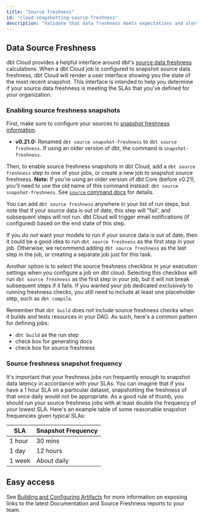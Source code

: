 ```yaml
---
title: "Source freshness"
id: "cloud-snapshotting-source-freshness"
description: "Validate that data freshness meets expectations and alert if stale."
---
```


## Data Source Freshness

dbt Cloud provides a helpful interface around dbt's [source data freshness](using-sources#snapshotting-source-data-freshness) calculations. When a dbt Cloud job is configured to snapshot source data freshness, dbt Cloud will render a user interface showing you the state of the most recent snapshot. This interface is intended to help you determine if your source data freshness is meeting the SLAs that you've defined for your organization.

<Lightbox src="/img/docs/dbt-cloud/using-dbt-cloud/3c3c1ca-Screen_Shot_2019-03-21_at_11.05.28_AM.png" title="Data Sources in dbt Cloud"/>

### Enabling source freshness snapshots

First, make sure to configure your sources to [snapshot freshness information](using-sources#snapshotting-source-data-freshness).

<Changelog>

  - **v0.21.0:** Renamed `dbt source snapshot-freshness` to `dbt source freshness`. If using an older version of dbt, the command is `snapshot-freshness`.

</Changelog>

Then, to enable source freshness snapshots in dbt Cloud, add a `dbt source freshness` step to one of your jobs, or create a new job to snapshot source freshness. **Note:** If you're using an older version of dbt Core (before v0.21), you'll need to use the old name of this command instead: `dbt source snapshot-freshness`. See [`source` command docs](commands/source) for details.

<Lightbox src="/img/docs/dbt-cloud/using-dbt-cloud/job-step-source-freshness.png" title="Adding a step to snapshot source freshness"/>

You can add `dbt source freshness` anywhere in your list of run steps, but note that if your source data is out of date, this step will "fail', and subsequent steps will not run. dbt Cloud will trigger email notifications (if configured) based on the end state of this step.

If you *do not* want your models to run if your source data is out of date, then it could be a good idea to run `dbt source freshness` as the first step in your job. Otherwise, we recommend adding `dbt source freshness` as the last step in the job, or creating a separate job just for this task.

Another option is to select the source freshness checkbox in your execution settings when you configure a job on dbt cloud. Selecting this checkbox will run `dbt source freshness` as the first step in your job, but it will not break subsequent steps if it fails. If you wanted your job dedicated *exclusively* to running freshness checks, you still need to include at least one placeholder step, such as `dbt compile`.

Remember that `dbt build` does _not_ include source freshness checks when it builds and tests resources in your DAG. As such, here's a common pattern for defining jobs:
- `dbt build` as the run step
- check box for generating docs
- check box for source freshness

<Lightbox src="/img/docs/dbt-cloud/select-source-freshness.png" title="Selecting source freshness"/>

### Source freshness snapshot frequency
It's important that your freshness jobs run frequently enough to snapshot data latency in accordance with your SLAs. You can imagine that if you have a 1 hour SLA on a particular dataset, snapshotting the freshness of that <Term id="table" /> once daily would not be appropriate. As a good rule of thumb, you should run your source freshness jobs with at least double the frequency of your lowest SLA.  Here's an example table of some reasonable snapshot frequencies given typical SLAs:

| SLA | Snapshot Frequency |
| --- | ------------------ |
| 1 hour | 30 mins |
| 1 day | 12 hours |
| 1 week | About daily |

## Easy access

See [Building and Configuring Artifacts](artifacts) for more information on exposing links to the latest Documentation and Source Freshness reports to your team.
